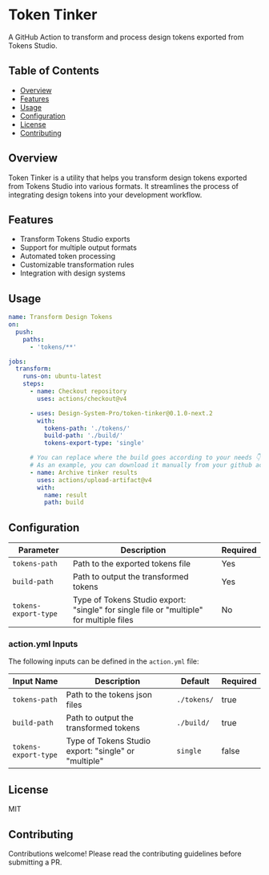 # Token Tinker

A GitHub Action to transform and process design tokens exported from Tokens Studio.

## Table of Contents
- [Overview](#overview)
- [Features](#features)
- [Usage](#usage)
- [Configuration](#configuration)
- [License](#license)
- [Contributing](#contributing)

## Overview

Token Tinker is a utility that helps you transform design tokens exported from Tokens Studio into various formats. It streamlines the process of integrating design tokens into your development workflow.

## Features

- Transform Tokens Studio exports
- Support for multiple output formats
- Automated token processing
- Customizable transformation rules
- Integration with design systems

## Usage

```yaml
name: Transform Design Tokens
on:
  push:
    paths:
      - 'tokens/**'

jobs:
  transform:
    runs-on: ubuntu-latest
    steps:
      - name: Checkout repository
        uses: actions/checkout@v4

      - uses: Design-System-Pro/token-tinker@0.1.0-next.2
        with:
          tokens-path: './tokens/'
          build-path: './build/'
          tokens-export-type: 'single'

      # You can replace where the build goes according to your needs 👇
      # As an example, you can download it manually from your github action runner.
      - name: Archive tinker results
        uses: actions/upload-artifact@v4
        with:
          name: result
          path: build
```

## Configuration

| Parameter | Description | Required |
|-----------|-------------|----------|
| `tokens-path` | Path to the exported tokens file | Yes |
| `build-path` | Path to output the transformed tokens | Yes |
| `tokens-export-type` | Type of Tokens Studio export: "single" for single file or "multiple" for multiple files | No |

### action.yml Inputs

The following inputs can be defined in the `action.yml` file:

| Input Name | Description | Default | Required |
|------------|-------------|---------|----------|
| `tokens-path` | Path to the tokens json files | `./tokens/` | true |
| `build-path` | Path to output the transformed tokens | `./build/` | true |
| `tokens-export-type` | Type of Tokens Studio export: "single" or "multiple" | `single` | false |

## License

MIT

## Contributing

Contributions welcome! Please read the contributing guidelines before submitting a PR.
